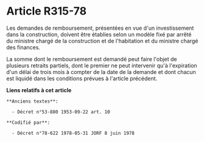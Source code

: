 # Article R315-78

Les demandes de remboursement, présentées en vue d'un investissement dans la construction, doivent être établies selon un
modèle fixé par arrêté du ministre chargé de la construction et de l'habitation et du ministre chargé des finances.

La somme dont le remboursement est demandé peut faire l'objet de plusieurs retraits partiels, dont le premier ne peut
intervenir qu'à l'expiration d'un délai de trois mois à compter de la date de la demande et dont chacun est liquidé dans les
conditions prévues à l'article précédent.

**Liens relatifs à cet article**

	**Anciens textes**:

	  - Décret n°53-880 1953-09-22 art. 10

	**Codifié par**:

	  - Décret n°78-622 1978-05-31 JORF 8 juin 1978
